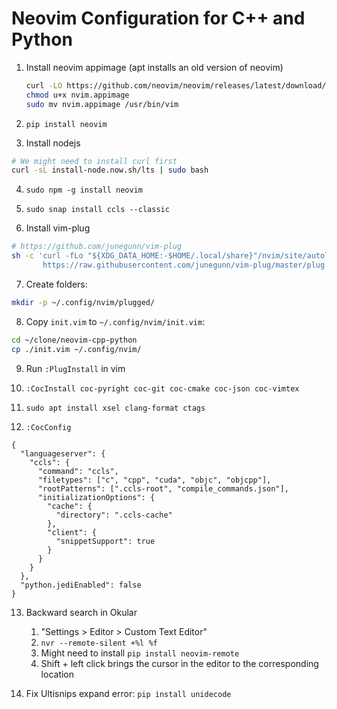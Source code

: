 # Neovim Configuration for C++ and Python

1. Install neovim appimage (apt installs an old version of neovim)

   ```bash
   curl -LO https://github.com/neovim/neovim/releases/latest/download/nvim.appimage
   chmod u+x nvim.appimage
   sudo mv nvim.appimage /usr/bin/vim
   ```

2. `pip install neovim`

3. Install nodejs
```bash
# We might need to install curl first
curl -sL install-node.now.sh/lts | sudo bash
```

4. `sudo npm -g install neovim`

5. `sudo snap install ccls --classic`

6. Install vim-plug
```bash
# https://github.com/junegunn/vim-plug
sh -c 'curl -fLo "${XDG_DATA_HOME:-$HOME/.local/share}"/nvim/site/autoload/plug.vim --create-dirs \
       https://raw.githubusercontent.com/junegunn/vim-plug/master/plug.vim'
```

7. Create folders:
```bash
mkdir -p ~/.config/nvim/plugged/
```

8. Copy `init.vim` to `~/.config/nvim/init.vim`:
```bash
cd ~/clone/neovim-cpp-python
cp ./init.vim ~/.config/nvim/
```

9. Run `:PlugInstall` in vim

10. `:CocInstall coc-pyright coc-git coc-cmake coc-json coc-vimtex`

11. `sudo apt install xsel clang-format ctags`

12. `:CocConfig`
```
{
  "languageserver": {
    "ccls": {
      "command": "ccls",
      "filetypes": ["c", "cpp", "cuda", "objc", "objcpp"],
      "rootPatterns": [".ccls-root", "compile_commands.json"],
      "initializationOptions": {
        "cache": {
          "directory": ".ccls-cache"
        },
        "client": {
          "snippetSupport": true
        }
      }
    }
  },
  "python.jediEnabled": false
}
```

13. Backward search in Okular
    1. "Settings > Editor > Custom Text Editor"
    2. `nvr --remote-silent +%l %f`
    3. Might need to install `pip install neovim-remote`
    4. Shift + left click brings the cursor in the editor to the corresponding location

14. Fix Ultisnips expand error: `pip install unidecode`
